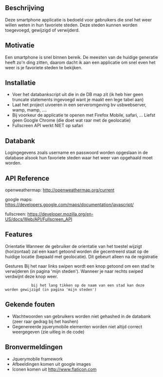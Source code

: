 ## Beschrijving

Deze smartphone applicatie is bedoeld voor gebruikers die snel het weer willen weten in hun favoriete steden. Deze steden kunnen worden toegevoegd, gewijzigd of verwijderd. 

## Motivatie

Een smartphone is snel binnen bereik. De meesten van de huidige generatie heeft zo'n ding zitten, daarom dacht ik aan een applicatie om snel even het weer is je favoriete  steden te bekijken.

## Installatie

- Voer het databankscript uit die in de DB map zit (ik heb hier geen truncate statements ingevoegd want je maakt een lege tabel aan)
- Laat het project uivoeren in een serveromgeving bv usbwebserver, wamp, mamp, ....
- Bij voorkeur de applicatie te openen met Firefox Mobile, safari, ... Liefst geen Google Chrome (die doet wat raar met de geolocatie)
- Fullscreen API werkt NIET op safari

## Databank

Logingegevens zoals username en passwoord worden opgeslaan in de database alsook hun favoriete steden
waar het weer van opgehaald moet worden.

## API Reference

openweathermap: http://openweathermap.org/current

google maps: 	https://developers.google.com/maps/documentation/javascript/	 	

fullscreen:     https://developer.mozilla.org/en-US/docs/Web/API/Fullscreen_API 


## Features

Orientatie 	Wanneer de gebruiker de orientatie van het toestel wijzigt (horizontaal) zal een kaart getoond worden
                die gecentreerd staat op de huidige locatie (bepaald met geolocatie). 
                Dit gebeurt alleen na de registratie

Gestures 	Bij het naar links swipen wordt een knop getoond om een stad te verwijderen (in pagina 'mijn steden').
                Wanneer je naar rechts swiped verdwijnt deze knop weer.

                bij het lang tikken op de naam van een stad kan deze worden gewijzigd (in pagina 'mijn steden')

## Gekende fouten

- Wachtwoorden van gebruikers worden niet gehashed in de databank (zeer raar gedrag bij het hashen)
- Gegenereerde jquerymobile elementen worden niet altijd correct weergegeven (zie uitleg in de code)

## Bronvermeldingen

- Jquerymobile framework
- Afbeeldingen komen uit google images
- Iconen komen uit http://www.flaticon.com

